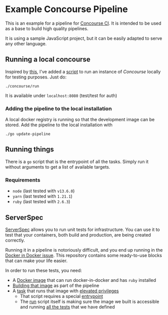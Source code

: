 # Example Concourse Pipeline

This is an example for a pipeline for [Concourse CI](https://concourse-ci.org/). It is intended to be used as a base to build high quality pipelines.

It is using a sample JavaScript project, but it can be easily adapted to serve any other language.

## Running a local concourse

Inspired by [this](https://github.com/concourse/concourse-docker), I've added a [script](./concourse/run) to run an instance of _Concourse_ locally for testing purposes. Just do:

```shell
./concourse/run
```

It is available under `localhost:8080` (test/test for auth)

### Adding the pipeline to the local installation

A local docker registry is running so that the development image can be stored. Add the pipeline to the local installation with

```shell
./go update-pipeline
```

## Running things

There is a `go` script that is the entrypoint of all the tasks. Simply run it without arguments to get a list of available targets.

### Requirements

- `node` (last tested with `v13.6.0`)
- `yarn` (last tested with `1.21.1`)
- `ruby` (last tested with `2.6.3`)

## ServerSpec

[ServerSpec](https://serverspec.org/) allows you to run unit tests for infrastructure. You can use it to test that your containers, both build and production, are being created correctly.

Running it in a pipeline is notoriously difficult, and you end up running in the [Docker in Docker issue](https://jpetazzo.github.io/2015/09/03/do-not-use-docker-in-docker-for-ci/). This repository contains some ready-to-use blocks that can make your life easier.

In order to run these tests, you need:

- A [Docker image](./serverspec/Dockerfile.serverspec) that can run docker-in-docker and has `ruby` installed
- [Building that image](./pipeline.yml#L30-L34) as part of the pipeline
- A [task](./pipeline/tasks/serverspec.yml) that runs that image with [elevated privileges](./pipeline.yml#L36-L41)
  - That script requires a special [entrypoint](./serverspec/entrypoint.sh)
  - The [run](./serverspec/run) script itself is making sure the image we built is accessible and running [all the tests](./serverspec/spec) that we have defined

